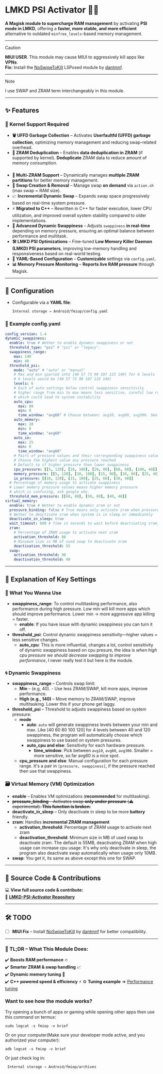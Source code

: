 # **LMKD PSI Activator** 🚀💾

**A Magisk module to supercharge RAM management** by activating **PSI mode in LMKD**, offering a **faster, more stable, and more efficient** alternative to outdated `minfree_levels`-based memory management.

---

> [!CAUTION]
> **MIUI USER**. This module may cause MIUI to aggressively kill apps like **VPNs**.  
> **Fix:** Install the [NoSwipeToKill](https://github.com/dantmnf/NoSwipeToKill) LSPosed module by [dantmnf](https://github.com/dantmnf).

---

>[!NOTE]
>I use SWAP and ZRAM term interchangeably in this module.

---

## **✨ Features**

### **🧬 Kernel Support Required**

- **🗑️ UFFD Garbage Collection** – Activates **Userfaultfd (UFFD) garbage collection**, optimizing memory management and reducing swap-related overhead.
- **🔄 ZRAM Deduplication** – Enables **data deduplication in ZRAM** (if supported by kernel). **Deduplicate** ZRAM data to reduce amount of memory consumption.

###

- **🚀 Multi-ZRAM Support** – Dynamically manages **multiple ZRAM partitions** for better memory management.
- **📂 Swap Creation & Removal** – Manage swap **on demand** via `action.sh` (max swap = RAM size).
- 📈 **Incremental Dynamic Swap** – Expands swap space progressively based on real-time system pressure.
- ⚡ **Migrated to C++** – Rewritten in C++ for faster execution, lower CPU utilization, and improved overall system stability compared to older implementations.
- **🔄 Advanced Dynamic Swappiness** – Adjusts `swappiness` **in real-time** depending on memory pressure, ensuring an optimal balance between performance and multitask.
- **🛠️ LMKD PSI Optimizations** – Fine-tuned **Low Memory Killer Daemon (LMKD) PSI parameters**, improving low-memory handling and responsiveness based on real-world testing.
- **📝 YAML-Based Configuration** – **Customizable** settings via `config.yaml`.
- **📊 Memory Pressure Monitoring** – **Reports live RAM pressure** through Magisk.

---

## **🔧 Configuration**

- Configurable via a **YAML file**:

  ```markdown
  Internal storage → Android/fmiop/config.yaml
  ```

### **📜 Example config.yaml**

```yaml
config_version: 1.4
dynamic_swappiness:
  enable: true # Wether to enable dynamic swappiness or not
  threshold_type: "psi" # "psi" or "legacy".
  swappiness_range:
    max: 140
    min: 40
  threshold_psi:
    mode: "auto" # "auto" or "manual"
    # Max and min sparsed into [40 57 73 90 107 123 140] for 6 levels
    # 6 levels would be [40 57 73 90 107 123 140]
    levels: 6
    # Each of auto settings below control swappiness sensitivity
    # higher range from min to max means less sensitive, careful low range could lead to oscilations
    # which could lead to system instability
    auto_cpu:
      max: 80
      min: 0
      time_window: "avg60" # Choose between: avg10, avg60, avg300. Smaller means more sensitive
    auto_memory:
      max: 20
      min: 0
      time_window: "avg60"
    auto_io:
      max: 25
      min: 0
      time_window: "avg60"
    # Pairs of pressure values and their corresponding swappiness values
    # Choose the highest value any pressure reached
    # Default to if higher pressure then lower swappiness
    cpu_pressure: [[5, 120], [10, 100], [20, 80], [60, 60], [100, 40]]
    memory_pressure: [[5, 120], [10, 100], [15, 90], [20, 60], [25, 40]]
    io_pressure: [[10, 120], [15, 100], [25, 60], [30, 40]]
  # Percentage of memory usage to activate swappiness
  # Lower memory pressure values means higher memory pressure
  # which is confusing, ask google why.
  threshold_mem_pressure: [[60, 80], [50, 60], [40, 40]]
virtual_memory:
  enable: true # Wether to enable dynamic zram or not
  pressure_binding: false # True means only activate zram when pressure is high
  # Wether to deactivate zram when system is in sleep or immediately
  deactivate_in_sleep: true
  wait_timeout: 600 # Time in seconds to wait before deactivating zram, default to 10 minutes.
  zram:
    # Percentage of ZRAM usage to activate next zram
    activation_threshold: 80
    # Minimum size in MB of used swap to deactivate zram
    deactivation_threshold: 55
  swap:
    activation_threshold: 90
    deactivation_threshold: 40
```

---

## **📖 Explanation of Key Settings**

### **🧠 What You Wanna Use**

- **swappiness_range**: To control multitasking performance, also performance during high pressure. Low min will kill more apps which should improve performance. Lower min → more aggressive app killing = faster.
  - **enable**: If you have issue with dynamic swappiness you can turn it off.
- **threshold_psi**: Control dynamic swappiness sensitivity—higher values = less sensitive changes.
  - **auto_cpu**: This is more influential, changes a lot, control sensitivity of dynamic swappiness based on cpu presure, the idea is _when high cpu pressure we should decrease swapping to improve performance_, I never really test it but here is the module.

### **🌀 Dynamic Swappiness**

- **swappiness_range** – Controls swap limit:
  - **Min** – (e.g, 40). - Use less ZRAM/SWAP, kill more apps, improve performance.
  - **High (e.g., 140)** – Move memory to ZRAM/SWAP, improve multitasking. Lower this if your phone get laggy.
- **threshold_psi** – Threshold to adjusts swappiness based on system pressure:
  - **mode**
    - **auto**: `auto` will generate swappiness levels between your min and max. Like [40 60 80 100 120] for 4 levels between 40 and 120 swappiness, the program will automatically choose which swappiness to use based on system pressures.
    - **auto_cpu and else**: Sensitivity for each hardware pressure.
      - **time_window**: Pick between `avg10`, `avg60`, `avg300`. Smaller = more sensitive, so far avg60 is a nice spot.
  - **cpu_pressure and else**: Manual configuration for each pressure range. It's a pair in `[pressure, swappiness]`, if the pressure reached then use that swappiness.

### **🗃️ Virtual Memory (VM) Optimization**

- **enable** – Enables VM optimizations (**recommended** for multitasking).
- ~~**pressure_binding** – Activates swap **only under pressure** (⚠️ experimental). **This function is broken**.~~
- **deactivate_in_sleep** – Only deactivate in sleep to be more **battery** friendly.
- **zram**: Handles **incremental ZRAM management**
  - **activation_threshold**: Percentage of ZRAM usage to activate next zram
  - **deactivation_threshold**: Minimum size in MB of used swap to deactivate zram. The default is 55MB, deactivating ZRAM when high usage can increase cpu usage. It's why only deactivate in sleep, the program also deactivate swap automatically when usage only 10MB.
- **swap**: You get it, its same as above except this one for SWAP.

---

## **📂 Source Code & Contributions**

💻 **View full source code & contribute:**  
🔗 [**LMKD-PSI-Activator Repository**](https://github.com/lululoid/LMKD-PSI-Activator)

---

## **🛠️ TODO**

- [ ] **MIUI Fix** – Install [NoSwipeToKill](https://github.com/dantmnf/NoSwipeToKill) by [dantmnf](https://github.com/dantmnf) for better compatibility.

---

### **🚀 TL;DR – What This Module Does:**

✔️ **Boosts RAM performance** 🔥  
✔️ **Smarter ZRAM & swap handling** 📈  
✔️ **Dynamic memory tuning** 🧠  
✔️ **C++ powered speed & efficiency** ⚡
⚙️ **Tuning example** ⇒ [Performance tuning](https://github.com/lululoid/LMKD-PSI-Activator/blob/main/tuning_example.md)

### Want to see how the module works?

Try opening a bunch of apps or gaming while opening other apps then use this command on termux:

```shell
sudo logcat -s fmiop -v brief
```

Or on your computer(Make sure your developer mode active, and you authorized your computer):

```shell
adb logcat -s fmiop -v brief
```

Or just check log in:

``` markdown
 Internal storage → Android/fmiop/archives
```
